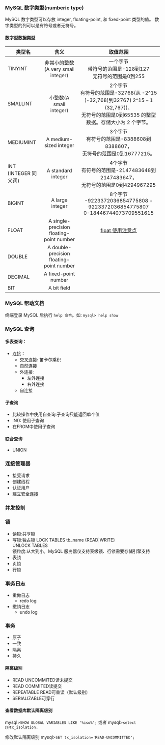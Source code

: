 ### MySQL 数字类型(numberic type)

MySQL 数字类型可以存放 integer, floating-point, 和 fixed-point 类型的值。
数字类型的列可以是有符号或者无符号。

#### 数字型数据类型

| 类型名        | 含义           |取值范围 |
| ------------- |:-------------:|:---------:|
| TINYINT      | 非常小的整数 (A very small integer)|一个字节<br>带符号的范围是-128到127 <br>无符号的范围是0到255  |
| SMALLINT     | 小整数(A small integer)      |2个字节<br>有符号的范围是-32768(从 -2^15 (-32,768)到32767( 2^15 – 1 (32,767))，<br>无符号的范围是0到65535  的整型数据。存储大小为 2 个字节。 |
| MEDIUMINT |  A medium-sized integer     | 3个字节 <br>有符号的范围是-8388608到8388607，<br>无符号的范围是0到16777215。|  
|INT (INTEGER 同义词)| A standard integer | 4个字节 <br>有符号的范围是-2147483648到2147483647，<br>无符号的范围是0到4294967295|
| BIGINT | A large integer| 8个字节 <br>-9223372036854775808 - 	9223372036854775807<br>0-18446744073709551615|
| FLOAT | A single-precision floating-point number | [float 使用注意点](http://www.cnblogs.com/zhoujinyi/archive/2013/04/26/3043160.html)|
| DOUBLE |A double-precision floating-point number  | |  
| DECIMAL | A fixed-point number |  |
| BIT |  A bit field |  |  |


### MySQL 帮助文档

终端登录 MySQL  后执行 `help 命令`。如: `mysql> help show`

### MySQL 查询

#### 多表查询：

- 连接：
  - 交叉连接: 笛卡尔乘积
  - 自然连接
  - 外连接:
    - 左外连接
    - 右外连接
  - 自连接  

#### 子查询
- 比较操作中使用自查询:子查询只能返回单个值
- IN(): 使用子查询
- 在FROM中使用子查询

#### 联合查询
- UNION


### 连接管理器
  - 接受请求
  - 创建线程
  - 认证用户
  - 建立安全连接

### 并发控制

### 锁
  - 读锁:共享锁
  - 写锁:独占锁
      LOCK TABLES tb_name {READ|WRITE}<br>
      UNLOCK TABLES<br>
  锁粒度:从大到小，MySQL 服务器仅支持表级锁、行锁需要存储引擎支持<br>
  - 表锁<br>
  - 页锁<br>
  - 行锁<br>


### 事务日志

- 重做日志
  - redo log
- 撤销日志
  - undo log

### 事务
- 原子
- 一致
- 隔离
- 持久

#### 隔离级别
- READ UNCOMMITED读未提交
- READ COMMITED读提交
- REPEATABLE READ可重读（默认级别）
- SERIALIZABLE可穿行

#### 查看数据库默认隔离级别
mysql>`SHOW GLOBAL VARIABLES LIKE '%iso%';`
或者
mysql>`select @@tx_isolation;`

修改默认隔离级别
mysql>`SET tx_isolation='READ-UNCOMMITTED';`
